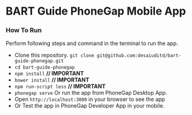 # BART Guide PhoneGap Mobile App

### How To Run

Perform following steps and command in the terminal to run the app.

- Clone this repository. `git clone git@github.com:desaiuditd/bart-guide-phonegap.git`
- `cd bart-guide-phonegap`
- `npm install` **// IMPORTANT**
- `bower install` **// IMPORTANT**
- `npm run-script less` **// IMPORTANT**
- `phonegap serve` Or run the app from PhoneGap Desktop App.
- Open `http://localhost:3000` in your browser to see the app
- Or Test the app in PhoneGap Developer App in your mobile.

